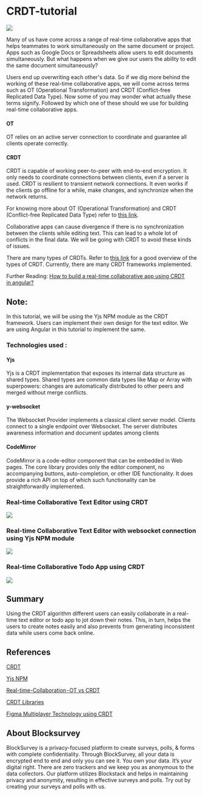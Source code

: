 # CRDT-tutorial

![](https://miro.medium.com/max/875/1*4Eokr32mwX3IUzwEPDe0MQ.png)

Many of us have come across a range of real-time collaborative apps that helps teammates to work simultaneously on the same document or project. Apps such as Google Docs or Spreadsheets allow users to edit documents simultaneously. But what happens when we give our users the ability to edit the same document simultaneously?

Users end up overwriting each other's data. So if we dig more behind the working of these real-time collaborative apps, we will come across terms such as OT (Operational Transformation) and CRDT (Conflict-free Replicated Data Type). Now some of you may wonder what actually these terms signify. Followed by which one of these should we use for building real-time collaborative apps. 

#### OT 
  OT relies on an active server connection to coordinate and guarantee all clients operate correctly.

#### CRDT
  CRDT is capable of working peer-to-peer with end-to-end encryption. It only needs to coordinate connections between clients, even if a server is used. CRDT is resilient to      transient network connections. It even works if the clients go offline for a while, make changes, and synchronize when the network returns. 

For knowing more about OT (Operational Transformation) and CRDT (Conflict-free Replicated Data Type) refer to [this link](https://www.tiny.cloud/blog/real-time-collaboration-ot-vs-crdt/#:~:text=OT%20trades%20complexity%20for%20the,even%20valid%20for%20your%20schema.).

Collaborative apps can cause divergence if there is no synchronization between the clients while editing text. This can lead to a whole lot of conflicts in the final data. We will be going with CRDT to avoid these kinds of issues. 

There are many types of CRDTs. Refer to [this link](https://github.com/pfrazee/crdt_notes/tree/68c5fe81ade109446a9f4c24e03290ec5493031f#portfolio-of-basic-crdts) for a good overview of the types of CRDT. Currently, there are many CRDT frameworks implemented.

Further Reading: [How to build a real-time collaborative app using CRDT in angular?](https://medium.com/blocksurvey/tutorial-how-to-build-a-real-time-collaborative-app-using-crdt-in-angular-44098525d5b)

## Note: 
In this tutorial, we will be using the Yjs NPM module as the CRDT framework. Users can implement their own design for the text editor. We are using Angular in this tutorial to implement the same.

### Technologies used :
#### Yjs
Yjs is a CRDT implementation that exposes its internal data structure as shared types. Shared types are common data types like Map or Array with superpowers: changes are automatically distributed to other peers and merged without merge conflicts.

#### y-websocket 
The Websocket Provider implements a classical client server model. Clients connect to a single endpoint over Websocket. The server distributes awareness information and document updates among clients

#### CodeMirror
CodeMirror is a code-editor component that can be embedded in Web pages. The core library provides only the editor component, no accompanying buttons, auto-completion, or other IDE functionality. It does provide a rich API on top of which such functionality can be straightforwardly implemented. 



### Real-time Collaborative Text Editor using CRDT

![](https://miro.medium.com/max/1250/1*G1CMih0JRaD5cVgd-2S3kA.gif)

### Real-time Collaborative Text Editor with websocket connection using Yjs NPM module

![](https://miro.medium.com/max/1250/1*0YdDkswFLDwtPWStoXAe7A.gif)

### Real-time Collaborative Todo App using CRDT

![](https://miro.medium.com/max/1250/1*RikSPbWYG5p30gZomfkjdA.gif)


## Summary

Using the CRDT algorithm different users can easily collaborate in a real-time text editor or todo app to jot down their notes. This, in turn, helps the users to create notes easily and also prevents from generating inconsistent data while users come back online. 

## References

[CRDT](https://en.wikipedia.org/wiki/Conflict-free_replicated_data_type)

[Yjs NPM](https://www.npmjs.com/package/yjs)

[Real-time-Collaboration - OT vs CRDT](https://www.tiny.cloud/blog/real-time-collaboration-ot-vs-crdt/#:~:text=OT%20trades%20complexity%20for%20the,even%20valid%20for%20your%20schema.)

[CRDT Libraries](https://crdt.tech/implementations)

[Figma Multiplayer Technology using CRDT](https://www.figma.com/blog/how-figmas-multiplayer-technology-works/)


## About Blocksurvey

BlockSurvey is a privacy-focused platform to create surveys, polls, & forms with complete confidentiality. Through BlockSurvey, all your data is encrypted end to end and only you can see it. You own your data. It’s your digital right. There are zero trackers and we keep you as anonymous to the data collectors. Our platform utilizes Blockstack and helps in maintaining privacy and anonymity, resulting in effective surveys and polls. Try out by creating your surveys and polls with us.

